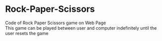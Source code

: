 # Rock-Paper-Scissors
Code of Rock Paper Scissors game on Web Page
<br>
This game can be played between user and computer indefinitely until the user resets the game
